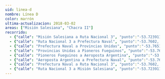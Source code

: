 ```yaml
---
uid: linea-d
nombre: Línea D
color: marrón
ultima-actualizacion: 2018-03-02
areas: ["Misión Salesiana", "Chacra II"]
recorrido: 
  - {"calle": "Misión Salesiana a Ruta Nacional 3", "punto":"-53.7239117,-67.7978763"}
  - {"calle": "Ruta Nacional 3 a Prefectura Naval", "punto":"-53.7602, -67.7217"}
  - {"calle": "Prefectura Naval a Provincias Unidas", "punto":"-53.76516, -67.72319"}
  - {"calle": "Provincias Unidas a Pioneros Fueguinos", "punto":"-53.76485, -67.72583"}
  - {"calle": "Pioneros Fueguinos a Aeroposta Argentina", "punto":"-53.76685, -67.72649"}
  - {"calle": "Aeroposta Argentina a Prefectura Naval", "punto":"-53.76714, -67.72384"}
  - {"calle": "Prefectura Naval a Ruta Nacional 3", "punto":"-53.7602, -67.7217"}
  - {"calle": "Ruta Nacional 3 a Misión Salesiana", "punto":"-53.7239117,-67.7978763"}
---
```

